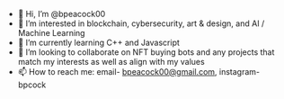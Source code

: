 - 👋 Hi, I’m @bpeacock00
- 👀 I’m interested in blockchain, cybersecurity, art & design, and AI / Machine Learning
- 🌱 I’m currently learning C++ and Javascript
- 💞️ I’m looking to collaborate on NFT buying bots and any projects that match my interests as well as align with my values
- 📫 How to reach me: email- bpeacock00@gmail.com, instagram- bpcock

<!---
bpeacock00/bpeacock00 is a ✨ special ✨ repository because its `README.md` (this file) appears on your GitHub profile.
You can click the Preview link to take a look at your changes.
--->
